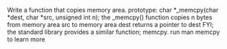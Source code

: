 Write a function that copies memory area. prototype: char *_memcpy(char *dest, char *src, unsigned int n); the _memcpy() function copies n bytes from memory area src to memory area dest returns a pointer to dest FYI; the standard library provides a similar function; memcpy. run man memcpy to learn more
